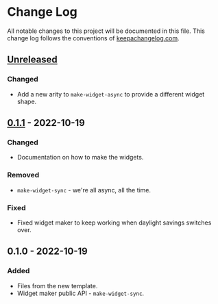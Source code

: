 # Change Log
All notable changes to this project will be documented in this file. This change log follows the conventions of [keepachangelog.com](http://keepachangelog.com/).

## [Unreleased]
### Changed
- Add a new arity to `make-widget-async` to provide a different widget shape.

## [0.1.1] - 2022-10-19
### Changed
- Documentation on how to make the widgets.

### Removed
- `make-widget-sync` - we're all async, all the time.

### Fixed
- Fixed widget maker to keep working when daylight savings switches over.

## 0.1.0 - 2022-10-19
### Added
- Files from the new template.
- Widget maker public API - `make-widget-sync`.

[Unreleased]: https://github.com/your-name/neville/compare/0.1.1...HEAD
[0.1.1]: https://github.com/your-name/neville/compare/0.1.0...0.1.1
